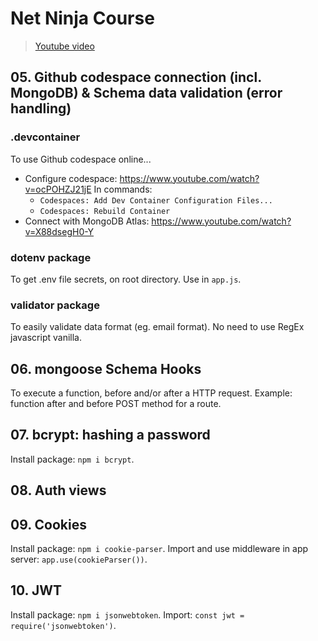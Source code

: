 # Net Ninja Course 
> [Youtube video](https://www.youtube.com/watch?v=SnoAwLP1a-0&list=PL4cUxeGkcC9iqqESP8335DA5cRFp8loyp)

## 05. Github codespace connection (incl. MongoDB) & Schema data validation (error handling)
### .devcontainer
To use Github codespace online... 
- Configure codespace: https://www.youtube.com/watch?v=ocPOHZJ21jE
In commands: 
	- `Codespaces: Add Dev Container Configuration Files...`
	- `Codespaces: Rebuild Container`
- Connect with MongoDB Atlas: https://www.youtube.com/watch?v=X88dsegH0-Y

### dotenv package
To get .env file secrets, on root directory. 
Use in `app.js`.

### validator package
To easily validate data format (eg. email format).
No need to use RegEx javascript vanilla.

## 06. mongoose Schema Hooks
To execute a function, before and/or after a HTTP request.
Example: function after and before POST method for a route.

## 07. bcrypt: hashing a password
Install package: `npm i bcrypt`.

## 08. Auth views

## 09. Cookies
Install package: `npm i cookie-parser`.
Import and use middleware in app server: `app.use(cookieParser())`.

## 10. JWT
Install package: `npm i jsonwebtoken`.
Import: `const jwt = require('jsonwebtoken')`.

